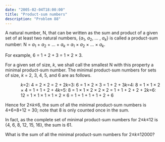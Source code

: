 ```yaml
---
date: "2005-02-04T18:00:00"
title: "Product-sum numbers"
description: "Problem 88"
---
```


<p>A natural number, N, that can be written as the sum and product of a given set of at least two natural numbers, {<i>a</i><sub>1</sub>, <i>a</i><sub>2</sub>, ... , <i>a</i><sub><i>k</i></sub>} is called a product-sum number: N = <i>a</i><sub>1</sub> + <i>a</i><sub>2</sub> + ... + <i>a</i><sub><i>k</i></sub> = <i>a</i><sub>1</sub> × <i>a</i><sub>2</sub> × ... × <i>a</i><sub><i>k</i></sub>.</p>
<p>For example, 6 = 1 + 2 + 3 = 1 × 2 × 3.</p>
<p>For a given set of size, <i>k</i>, we shall call the smallest N with this property a minimal product-sum number. The minimal product-sum numbers for sets of size, <i>k</i> = 2, 3, 4, 5, and 6 are as follows.</p>
<p style="margin-left:50px;"><i>k</i>=2: 4 = 2 × 2 = 2 + 2<i>k</i>=3: 6 = 1 × 2 × 3 = 1 + 2 + 3<i>k</i>=4: 8 = 1 × 1 × 2 × 4 = 1 + 1 + 2 + 4<i>k</i>=5: 8 = 1 × 1 × 2 × 2 × 2  = 1 + 1 + 2 + 2 + 2<i>k</i>=6: 12 = 1 × 1 × 1 × 1 × 2 × 6 = 1 + 1 + 1 + 1 + 2 + 6</p>
<p>Hence for 2≤<i>k</i>≤6, the sum of all the minimal product-sum numbers is 4+6+8+12 = 30; note that 8 is only counted once in the sum.</p>
<p>In fact, as the complete set of minimal product-sum numbers for 2≤<i>k</i>≤12 is {4, 6, 8, 12, 15, 16}, the sum is 61.</p>
<p>What is the sum of all the minimal product-sum numbers for 2≤<i>k</i>≤12000?</p>


